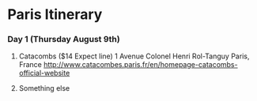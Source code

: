 # Paris Itinerary

### Day 1 (Thursday August 9th)

1. Catacombs ($14 Expect line)
   1 Avenue Colonel Henri Rol-Tanguy
   Paris, France
   http://www.catacombes.paris.fr/en/homepage-catacombs-official-website

2. Something else 
